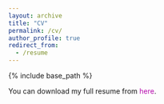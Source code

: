 ```yaml
---
layout: archive
title: "CV"
permalink: /cv/
author_profile: true
redirect_from:
  - /resume
---
```


{% include base_path %}

You can download my full resume from <a href="https://github.com/Rahpeima/required/files/12405406/Reza.Rahpeima.pdf" target="\_blank" style="color: #B509AC; text-decoration:none">here</a>.
